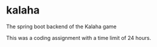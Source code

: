 # kalaha
The spring boot backend of the Kalaha game

This was a coding assignment with a time limit of 24 hours.
